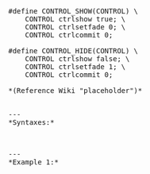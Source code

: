 <pre>#define CONTROL_SHOW(CONTROL) \
	CONTROL ctrlshow true; \
	CONTROL ctrlsetfade 0; \
	CONTROL ctrlcommit 0;

#define CONTROL_HIDE(CONTROL) \
	CONTROL ctrlshow false; \
	CONTROL ctrlsetfade 1; \
	CONTROL ctrlcommit 0;

*(Reference Wiki "placeholder")*


---
*Syntaxes:*

<!-- [] call `BIS_fnc_overviewMission` -->

---
*Example 1:*

<!-- 
```sqf
[] call BIS_fnc_overviewMission;
``` -->